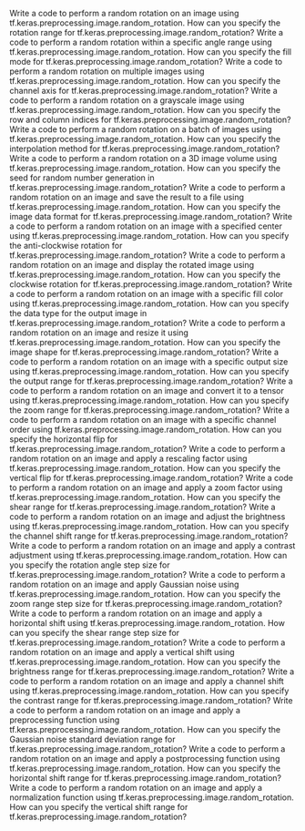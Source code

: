 Write a code to perform a random rotation on an image using tf.keras.preprocessing.image.random_rotation.
How can you specify the rotation range for tf.keras.preprocessing.image.random_rotation?
Write a code to perform a random rotation within a specific angle range using tf.keras.preprocessing.image.random_rotation.
How can you specify the fill mode for tf.keras.preprocessing.image.random_rotation?
Write a code to perform a random rotation on multiple images using tf.keras.preprocessing.image.random_rotation.
How can you specify the channel axis for tf.keras.preprocessing.image.random_rotation?
Write a code to perform a random rotation on a grayscale image using tf.keras.preprocessing.image.random_rotation.
How can you specify the row and column indices for tf.keras.preprocessing.image.random_rotation?
Write a code to perform a random rotation on a batch of images using tf.keras.preprocessing.image.random_rotation.
How can you specify the interpolation method for tf.keras.preprocessing.image.random_rotation?
Write a code to perform a random rotation on a 3D image volume using tf.keras.preprocessing.image.random_rotation.
How can you specify the seed for random number generation in tf.keras.preprocessing.image.random_rotation?
Write a code to perform a random rotation on an image and save the result to a file using tf.keras.preprocessing.image.random_rotation.
How can you specify the image data format for tf.keras.preprocessing.image.random_rotation?
Write a code to perform a random rotation on an image with a specified center using tf.keras.preprocessing.image.random_rotation.
How can you specify the anti-clockwise rotation for tf.keras.preprocessing.image.random_rotation?
Write a code to perform a random rotation on an image and display the rotated image using tf.keras.preprocessing.image.random_rotation.
How can you specify the clockwise rotation for tf.keras.preprocessing.image.random_rotation?
Write a code to perform a random rotation on an image with a specific fill color using tf.keras.preprocessing.image.random_rotation.
How can you specify the data type for the output image in tf.keras.preprocessing.image.random_rotation?
Write a code to perform a random rotation on an image and resize it using tf.keras.preprocessing.image.random_rotation.
How can you specify the image shape for tf.keras.preprocessing.image.random_rotation?
Write a code to perform a random rotation on an image with a specific output size using tf.keras.preprocessing.image.random_rotation.
How can you specify the output range for tf.keras.preprocessing.image.random_rotation?
Write a code to perform a random rotation on an image and convert it to a tensor using tf.keras.preprocessing.image.random_rotation.
How can you specify the zoom range for tf.keras.preprocessing.image.random_rotation?
Write a code to perform a random rotation on an image with a specific channel order using tf.keras.preprocessing.image.random_rotation.
How can you specify the horizontal flip for tf.keras.preprocessing.image.random_rotation?
Write a code to perform a random rotation on an image and apply a rescaling factor using tf.keras.preprocessing.image.random_rotation.
How can you specify the vertical flip for tf.keras.preprocessing.image.random_rotation?
Write a code to perform a random rotation on an image and apply a zoom factor using tf.keras.preprocessing.image.random_rotation.
How can you specify the shear range for tf.keras.preprocessing.image.random_rotation?
Write a code to perform a random rotation on an image and adjust the brightness using tf.keras.preprocessing.image.random_rotation.
How can you specify the channel shift range for tf.keras.preprocessing.image.random_rotation?
Write a code to perform a random rotation on an image and apply a contrast adjustment using tf.keras.preprocessing.image.random_rotation.
How can you specify the rotation angle step size for tf.keras.preprocessing.image.random_rotation?
Write a code to perform a random rotation on an image and apply Gaussian noise using tf.keras.preprocessing.image.random_rotation.
How can you specify the zoom range step size for tf.keras.preprocessing.image.random_rotation?
Write a code to perform a random rotation on an image and apply a horizontal shift using tf.keras.preprocessing.image.random_rotation.
How can you specify the shear range step size for tf.keras.preprocessing.image.random_rotation?
Write a code to perform a random rotation on an image and apply a vertical shift using tf.keras.preprocessing.image.random_rotation.
How can you specify the brightness range for tf.keras.preprocessing.image.random_rotation?
Write a code to perform a random rotation on an image and apply a channel shift using tf.keras.preprocessing.image.random_rotation.
How can you specify the contrast range for tf.keras.preprocessing.image.random_rotation?
Write a code to perform a random rotation on an image and apply a preprocessing function using tf.keras.preprocessing.image.random_rotation.
How can you specify the Gaussian noise standard deviation range for tf.keras.preprocessing.image.random_rotation?
Write a code to perform a random rotation on an image and apply a postprocessing function using tf.keras.preprocessing.image.random_rotation.
How can you specify the horizontal shift range for tf.keras.preprocessing.image.random_rotation?
Write a code to perform a random rotation on an image and apply a normalization function using tf.keras.preprocessing.image.random_rotation.
How can you specify the vertical shift range for tf.keras.preprocessing.image.random_rotation?